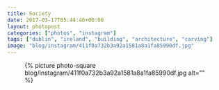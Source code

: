 ```yaml
---
title: Society
date: 2017-03-17T05:44:46+00:00
layout: photopost
categories: ["photos", "instagram"]
tags: ["dublin", "ireland", "building", "architecture", "carving"]
image: "blog/instagram/411f0a732b3a92a1581a8a1fa85990df.jpg"
---
```


<figure class="photo photo--square">
  {% picture photo-square blog/instagram/411f0a732b3a92a1581a8a1fa85990df.jpg alt="" %}
</figure>


